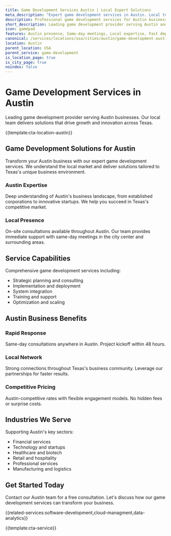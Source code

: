 ```yaml
---
title: Game Development Services Austin | Local Expert Solutions
meta_description: "Expert game development services in Austin. Local team, same-day consultations, proven results. Transform your business today."
description: Professional game development services for Austin businesses
short_description: Leading game development provider serving Austin and Texas.
icon: gamepad
features: Austin presence, Same-day meetings, Local expertise, Fast deployment, Competitive rates, Proven track record
canonical: /services/locations/usa/cities/austin/game-development-austin.html
location: Austin
parent_location: USA
parent_service: game-development
is_location_page: true
is_city_page: true
noindex: false
---
```


# Game Development Services in Austin

Leading game development provider serving Austin businesses. Our local team delivers solutions that drive growth and innovation across Texas.

{{template:cta-location-austin}}

## Game Development Solutions for Austin

Transform your Austin business with our expert game development services. We understand the local market and deliver solutions tailored to Texas's unique business environment.

### Austin Expertise

Deep understanding of Austin's business landscape, from established corporations to innovative startups. We help you succeed in Texas's competitive market.

### Local Presence

On-site consultations available throughout Austin. Our team provides immediate support with same-day meetings in the city center and surrounding areas.

## Service Capabilities

Comprehensive game development services including:
- Strategic planning and consulting
- Implementation and deployment
- System integration
- Training and support
- Optimization and scaling

## Austin Business Benefits

### Rapid Response
Same-day consultations anywhere in Austin. Project kickoff within 48 hours.

### Local Network
Strong connections throughout Texas's business community. Leverage our partnerships for faster results.

### Competitive Pricing
Austin-competitive rates with flexible engagement models. No hidden fees or surprise costs.

## Industries We Serve

Supporting Austin's key sectors:
- Financial services
- Technology and startups
- Healthcare and biotech
- Retail and hospitality
- Professional services
- Manufacturing and logistics

## Get Started Today

Contact our Austin team for a free consultation. Let's discuss how our game development services can transform your business.

{{related-services:software-development,cloud-managment,data-analytics}}

{{template:cta-service}}
